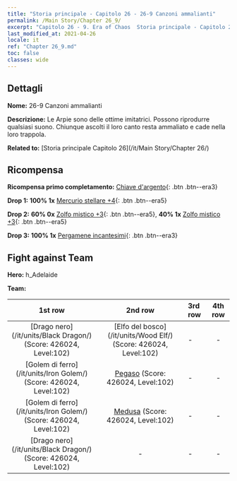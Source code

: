 ```yaml
---
title: "Storia principale - Capitolo 26 - 26-9 Canzoni ammalianti"
permalink: /Main Story/Chapter 26_9/
excerpt: "Capitolo 26 - 9. Era of Chaos  Storia principale - Capitolo 26_9. 26-9 Canzoni ammalianti"
last_modified_at: 2021-04-26
locale: it
ref: "Chapter 26_9.md"
toc: false
classes: wide
---
```


## Dettagli

 **Nome:** 26-9 Canzoni ammalianti

 **Descrizione:** Le Arpie sono delle ottime imitatrici. Possono riprodurre qualsiasi suono. Chiunque ascolti il loro canto resta ammaliato e cade nella loro trappola.

 **Related to:** [Storia principale Capitolo 26](/it/Main Story/Chapter 26/)

## Ricompensa

 **Ricompensa primo completamento:** [Chiave d'argento](/ItemsIT/con_693/){: .btn .btn--era3}

 **Drop 1:** **100% 1x** [Mercurio stellare +4](/ItemsIT/mat_91/){: .btn .btn--era5}

 **Drop 2:** **60% 0x** [Zolfo mistico +3](/ItemsIT/mat_85/){: .btn .btn--era5}, **40% 1x** [Zolfo mistico +3](/ItemsIT/mat_85/){: .btn .btn--era5}

 **Drop 3:** **100% 1x** [Pergamene incantesimi](/ItemsIT/con_694/){: .btn .btn--era3}


## Fight against Team
 **Hero:** h_Adelaide

 **Team:**


  | 1st row | 2nd row | 3rd row | 4th row |
  |:----:|:----:|:----|:----:|
  | [Drago nero](/it/units/Black Dragon/) (Score: 426024, Level:102)  | [Elfo del bosco](/it/units/Wood Elf/) (Score: 426024, Level:102)  | - | - |
  | [Golem di ferro](/it/units/Iron Golem/) (Score: 426024, Level:102)  | [Pegaso](/it/units/Pegasus/) (Score: 426024, Level:102)  | - | - |
  | [Golem di ferro](/it/units/Iron Golem/) (Score: 426024, Level:102)  | [Medusa](/it/units/Medusa/) (Score: 426024, Level:102)  | - | - |
  | [Drago nero](/it/units/Black Dragon/) (Score: 426024, Level:102)  | - | - | - |


